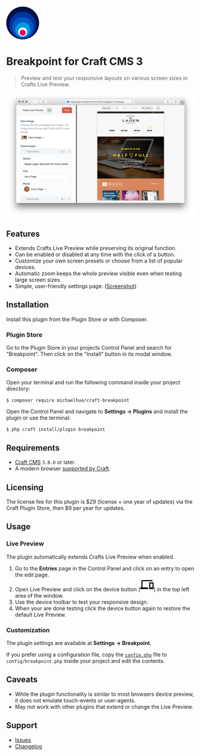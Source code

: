 ![Icon](src/icon.svg)

# Breakpoint for Craft CMS 3

> Preview and test your responsive layouts on various screen sizes in Crafts Live Preview.

![Preview](resources/preview.png)

## Features

-   Extends Crafts Live Preview while preserving its original function.
-   Can be enabled or disabled at any time with the click of a button.
-   Customize your own screen presets or choose from a list of popular devices.
-   Automatic zoom keeps the whole preview visible even when testing large screen sizes.
-   Simple, user-friendly settings page. ([Screenshot](resources/settings.png))

## Installation

Install this plugin from the Plugin Store or with Composer.

### Plugin Store

Go to the Plugin Store in your projects Control Panel and search for "Breakpoint". Then click on the "Install" button in its modal window.

### Composer

Open your terminal and run the following command inside your project directory:

    $ composer require michaelhue/craft-breakpoint

Open the Control Panel and navigate to **Settings → Plugins** and install the plugin or use the terminal:

    $ php craft install/plugin breakpoint

## Requirements

-   [Craft CMS](https://github.com/craftcms/cms/) `3.0.0` or later.
-   A modern browser [supported by Craft](https://docs.craftcms.com/v3/requirements.html#cp-browser-requirements).

## Licensing

The license fee for this plugin is $29 (license + one year of updates) via the Craft Plugin Store, then $9 per year for updates.

## Usage

### Live Preview

The plugin automatically extends Crafts Live Preview when enabled.

1.  Go to the **Entries** page in the Control Panel and click on an entry to open the edit page.
2.  Open Live Preview and click on the device button (![Button](src/web/assets/livepreview/src/img/devices.svg)) in the top left area of the window.
3.  Use the device toolbar to test your responsive design.
4.  When your are done testing click the device button again to restore the default Live Preview.

### Customization

The plugin settings are available at **Settings → Breakpoint**.

If you prefer using a configuration file, copy the [`config.php`](src/config.php) file to `config/breakpoint.php` inside your project and edit the contents.

## Caveats

-   While the plugin functionality is similar to most browsers device preview, it does not emulate touch-events or user-agents.
-   May not work with other plugins that extend or change the Live Preview.

## Support

-   [Issues](https://github.com/michaelhue/craft-breakpoint/issues)
-   [Changelog](CHANGELOG.md)
